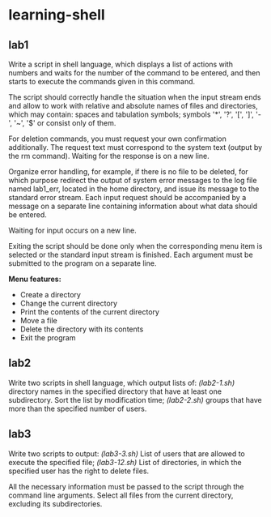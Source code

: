 # learning-shell
## lab1
Write a script in shell language, which displays a list of actions with numbers and waits for the number of the command to be entered, and then starts to execute the commands given in this command.

The script should correctly handle the situation when the input stream ends and allow to work with relative and absolute names of files and directories, which may contain: spaces and tabulation symbols; symbols '*', '?', '[', ']', '-', '~', '$' or consist only of them.

For deletion commands, you must request your own confirmation additionally. The request text must correspond to the system text (output by the rm command). Waiting for the response is on a new line.

Organize error handling, for example, if there is no file to be deleted, for which purpose redirect the output of system error messages to the log file named lab1_err, located in the home directory, and issue its message to the standard error stream. Each input request should be accompanied by a message on a separate line containing information about what data should be entered.

Waiting for input occurs on a new line.

Exiting the script should be done only when the corresponding menu item is selected or the standard input stream is finished. Each argument must be submitted to the program on a separate line.       

**Menu features:**
* Create a directory
* Change the current directory
* Print the contents of the current directory
* Move a file
* Delete the directory with its contents
* Exit the program

## lab2
Write two scripts in shell language, which output lists of:
*(lab2-1.sh)* directory names in the specified directory that have at least one subdirectory. Sort the list by modification time;
*(lab2-2.sh)* groups that have more than the specified number of users.

## lab3
Write two scripts to output:
*(lab3-3.sh)* List of users that are allowed to execute the specified file;
*(lab3-12.sh)* List of directories, in which the specified user has the right to delete files.

All the necessary information must be passed to the script through the command line arguments.
Select all files from the current directory, excluding its subdirectories.
